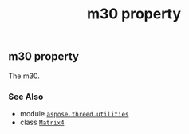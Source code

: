 ﻿---
title: m30 property
second_title: Aspose.3D for Python via .NET API References
description: 
type: docs
weight: 280
url: /aspose.threed.utilities/matrix4/m30/
is_root: false
---

## m30 property


The m30.

### See Also
* module [`aspose.threed.utilities`](../../)
* class [`Matrix4`](/3d/python-net/aspose.threed.utilities/matrix4)
